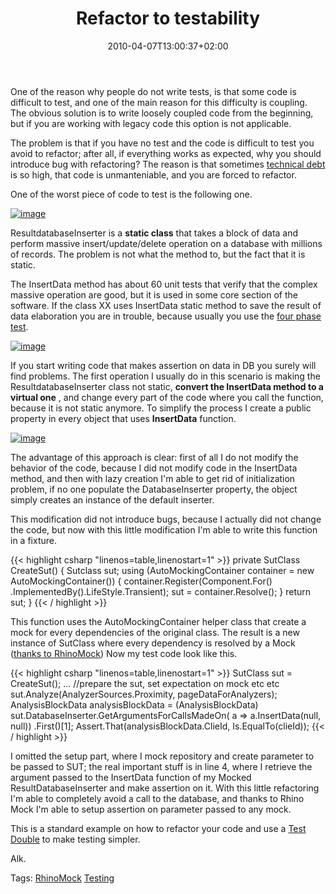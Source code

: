 ﻿---
title: "Refactor to testability"
description: ""
date: 2010-04-07T13:00:37+02:00
draft: false
tags: [RhinoMock,Testing]
categories: [Testing]
---
One of the reason why people do not write tests, is that some code is difficult to test, and one of the main reason for this difficulty is coupling. The obvious solution is to write loosely coupled code from the beginning, but if you are working with legacy code this option is not applicable.

The problem is that if you have no test and the code is difficult to test you avoid to refactor; after all, if everything works as expected, why you should introduce bug with refactoring? The reason is that sometimes [technical debt](http://en.wikipedia.org/wiki/Technical_debt) is so high, that code is unmanteniable, and you are forced to refactor.

One of the worst piece of code to test is the following one.

[![image](https://www.codewrecks.com/blog/wp-content/uploads/2010/04/image_thumb1.png "image")](https://www.codewrecks.com/blog/wp-content/uploads/2010/04/image1.png)

ResultdatabaseInserter is a  **static class** that takes a block of data and perform massive insert/update/delete operation on a database with millions of records. The problem is not what the method to, but the fact that it is static.

The InsertData method has about 60 unit tests that verify that the complex massive operation are good, but it is used in some core section of the software. If the class XX uses InsertData static method to save the result of data elaboration you are in trouble, because usually you use the [four phase test](http://xunitpatterns.com/Four%20Phase%20Test.html).

[![image](https://www.codewrecks.com/blog/wp-content/uploads/2010/04/image_thumb2.png "image")](https://www.codewrecks.com/blog/wp-content/uploads/2010/04/image2.png)

If you start writing code that makes assertion on data in DB you surely will find problems. The first operation I usually do in this scenario is making the ResultdatabaseInserter class not static,  **convert the InsertData method to a virtual one** , and change every part of the code where you call the function, because it is not static anymore. To simplify the process I create a public property in every object that uses  **InsertData** function.

[![image](https://www.codewrecks.com/blog/wp-content/uploads/2010/04/image_thumb3.png "image")](https://www.codewrecks.com/blog/wp-content/uploads/2010/04/image3.png)

The advantage of this approach is clear: first of all I do not modify the behavior of the code, because I did not modify code in the InsertData method, and then with lazy creation I'm able to get rid of initialization problem, if no one populate the DatabaseInserter property, the object simply creates an instance of the default inserter.

This modification did not introduce bugs, because I actually did not change the code, but now with this little modification I'm able to write this function in a fixture.

{{< highlight csharp "linenos=table,linenostart=1" >}}
private SutClass CreateSut()
{
Sutclass sut;
using (AutoMockingContainer  container = new AutoMockingContainer())
{
container.Register(Component.For<SutClass>()
.ImplementedBy<SutClass>().LifeStyle.Transient);
sut = container.Resolve<SutClass>();
}
return sut;
}
{{< / highlight >}}

This function uses the AutoMockingContainer helper class that create a mock for every dependencies of the original class. The result is a new instance of SutClass where every dependency is resolved by a Mock ([thanks to RhinoMock](http://www.ayende.com/projects/rhino-mocks.aspx)) Now my test code look like this.

{{< highlight csharp "linenos=table,linenostart=1" >}}
SutClass sut = CreateSut();
... //prepare the sut, set expectation on mock etc etc
sut.Analyze(AnalyzerSources.Proximity, pageDataForAnalyzers);
AnalysisBlockData analysisBlockData = (AnalysisBlockData)
sut.DatabaseInserter.GetArgumentsForCallsMadeOn(
a => a.InsertData(null, null))
.First()[1];
Assert.That(analysisBlockData.ClieId, Is.EqualTo(clieId));
{{< / highlight >}}

I omitted the setup part, where I mock repository and create parameter to be passed to SUT; the real important stuff is in line 4, where I retrieve the argument passed to the InsertData function of my Mocked ResultDatabaseInserter and make assertion on it. With this little refactoring I'm able to completely avoid a call to the database, and thanks to Rhino Mock I'm able to setup assertion on parameter passed to any mock.

This is a standard example on how to refactor your code and use a [Test Double](http://xunitpatterns.com/Test%20Double.html) to make testing simpler.

Alk.

Tags: [RhinoMock](http://technorati.com/tag/RhinoMock) [Testing](http://technorati.com/tag/Testing)

